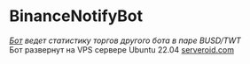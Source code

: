 # BinanceNotifyBot

*[Бот](https://t.me/CryptostatusMarketBot "Телеграм бот") ведет статистику торгов другого бота в паре BUSD/TWT*  
Бот развернут на VPS сервере Ubuntu 22.04 [serveroid.com](https://serveroid.com "Хостинг")

